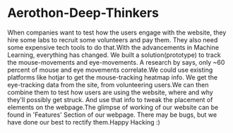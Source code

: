 # Aerothon-Deep-Thinkers
When companies want to test how the users engage with the website, they hire some labs to recruit some volunteers and pay them. 
They also need some expensive tech tools to do that.With the advancements in Machine Learning, everything has changed.
We built a solution(prototype) to track the mouse-movements and eye-movements.
A research by says, only ~60 percent of mouse and eye movements correlate.We could use existing platforms like hotjar to get the mouse-tracking heatmap info.
We get the eye-tracking data from the site, from volunteering users.We can then combine them to test how users are using the website, where and why they'll possibly get struck.
And use that info to tweak the placement of elements on the webpage.The glimpse of working of our website can be found in 'Features' Section of our webpage.
There may be bugs, but we have done our best to rectify them.Happy Hacking :)
